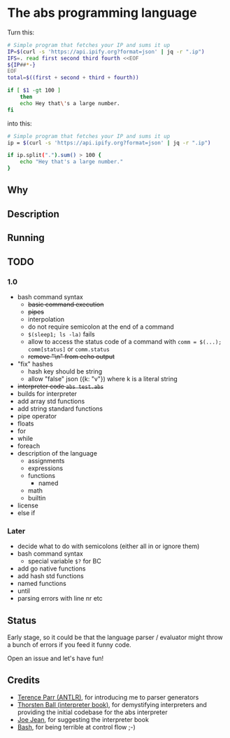 # The abs programming language

Turn this:

``` bash
# Simple program that fetches your IP and sums it up
IP=$(curl -s 'https://api.ipify.org?format=json' | jq -r ".ip")
IFS=. read first second third fourth <<EOF
${IP##*-}
EOF
total=$((first + second + third + fourth))

if [ $1 -gt 100 ]
    then
    echo Hey that\'s a large number.
fi
```

into this:

``` bash
# Simple program that fetches your IP and sums it up
ip = $(curl -s 'https://api.ipify.org?format=json' | jq -r ".ip")

if ip.split(".").sum() > 100 {
    echo "Hey that's a large number."
}
```

## Why

## Description

## Running

## TODO

### 1.0

* bash command syntax
  * ~~basic command execution~~
  * ~~pipes~~
  * interpolation
  * do not require semicolon at the end of a command
  * `$(sleep1; ls -la)` fails
  * allow to access the status code of a command with `comm = $(...); comm[status]` or `comm.status`
  * ~~remove "\n" from echo output~~
* "fix" hashes
  * hash key should be string
  * allow "false" json ({k: "v"}) where k is a literal string
* ~~interpreter code `abs test.abs`~~
* builds for interpreter
* add array std functions
* add string standard functions
* pipe operator
* floats
* for
* while
* foreach
* description of the language
  * assignments
  * expressions
  * functions
    * named
  * math
  * builtin
* license
* else if

### Later

* decide what to do with semicolons (either all in or ignore them)
* bash command syntax
  * special variable `$?` for BC
* add go native functions
* add hash std functions
* named functions
* until
* parsing errors with line nr etc

## Status

Early stage, so it could be that the language parser / evaluator might throw a bunch
of errors if you feed it funny code.

Open an issue and let's have fun!

## Credits

* [Terence Parr (ANTLR)](https://www.antlr.org/), for introducing me to parser generators
* [Thorsten Ball (interpreter book)](https://interpreterbook.com/), for demystifying interpreters and providing the initial codebase for the abs interpreter
* [Joe Jean](https://www.joejean.net/), for suggesting the interpreter book
* [Bash](https://en.wikipedia.org/wiki/Bash_(Unix_shell)), for being terrible at control flow ;-)